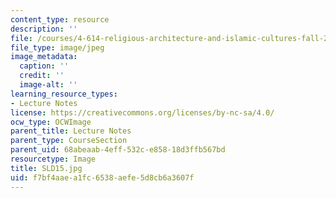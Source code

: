 ```yaml
---
content_type: resource
description: ''
file: /courses/4-614-religious-architecture-and-islamic-cultures-fall-2002/f7bf4aaea1fc6538aefe5d8cb6a3607f_SLD15.jpg
file_type: image/jpeg
image_metadata:
  caption: ''
  credit: ''
  image-alt: ''
learning_resource_types:
- Lecture Notes
license: https://creativecommons.org/licenses/by-nc-sa/4.0/
ocw_type: OCWImage
parent_title: Lecture Notes
parent_type: CourseSection
parent_uid: 68abeaab-4eff-532c-e858-18d3ffb567bd
resourcetype: Image
title: SLD15.jpg
uid: f7bf4aae-a1fc-6538-aefe-5d8cb6a3607f
---
```

